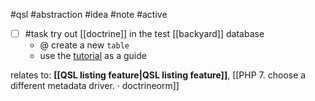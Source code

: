 #qsl #abstraction #idea #note #active 

- [ ] #task try out [[doctrine]] in the test [[backyard]] database
	- @ create a new `table`
	- use the [tutorial](https://www.doctrine-project.org/projects/doctrine-orm/en/3.3/tutorials/getting-started.html#getting-started-with-doctrine) as a guide

relates to: **[[QSL listing feature|QSL listing feature]]**, [[PHP 7. choose a different metadata driver. · doctrineorm]]

